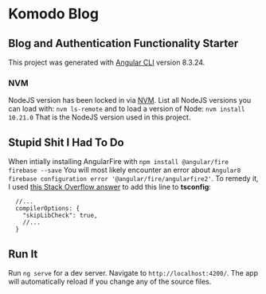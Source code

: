 # Komodo Blog
## Blog and Authentication Functionality Starter

This project was generated with [Angular CLI](https://github.com/angular/angular-cli) version 8.3.24.

### NVM
NodeJS version has been locked in via [NVM](https://github.com/nvm-sh/nvm/blob/master/README.md).
List all NodeJS versions you can load with:
```nvm ls-remote```
and to load a version of Node:
```nvm install 10.21.0```
That is the NodeJS version used in this project.

## Stupid Shit I Had To Do

When intially installing AngularFire with
```npm install @angular/fire firebase --save```
You will most likely encounter an error about `Angular8 firebase configuration error '@angular/fire/angularfire2'`.  To remedy it, I used [this Stack Overflow answer](https://stackoverflow.com/a/60145189/757853) to add this line to **tsconfig**:

```
  //...
  compilerOptions: {
    "skipLibCheck": true,
    //...
  }
```

## Run It
Run `ng serve` for a dev server. Navigate to `http://localhost:4200/`. The app will automatically reload if you change any of the source files.
